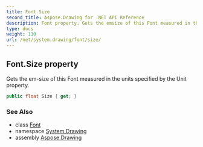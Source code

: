 ```yaml
---
title: Font.Size
second_title: Aspose.Drawing for .NET API Reference
description: Font property. Gets the emsize of this Font measured in the units specified by the Unit property
type: docs
weight: 110
url: /net/system.drawing/font/size/
---
```

## Font.Size property

Gets the em-size of this Font measured in the units specified by the Unit property.

```csharp
public float Size { get; }
```

### See Also

* class [Font](../)
* namespace [System.Drawing](../../font/)
* assembly [Aspose.Drawing](../../../)


